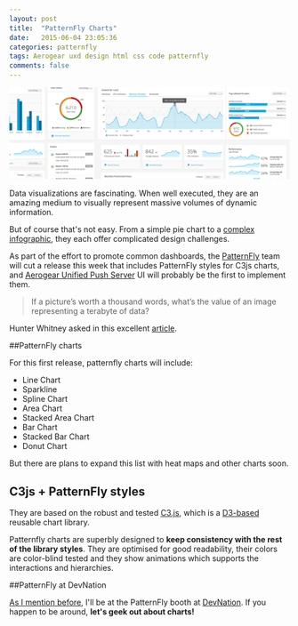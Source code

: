 ```yaml
---
layout: post
title:  "PatternFly Charts"
date:   2015-06-04 23:05:36
categories: patternfly
tags: Aerogear uxd design html css code patternfly
comments: false
---
```


![Patternfly Charts](/img/charts/patternfly-charts.png)


Data visualizations are fascinating. When well executed, they are an amazing medium to visually represent massive volumes of dynamic information.

But of course that's not easy.  From a simple pie chart to a [complex infographic](https://www.pinterest.com/jeeda85/dashboards-uiux-and-chart/), they each offer complicated design challenges.

As part of the effort to promote common dashboards, the [PatternFly](https://www.patternfly.org/) team will cut a release this week that includes PatternFly styles for C3js charts, and [Aerogear Unified Push Server](https://aerogear.org/) UI will probably be the first to implement them.

>If a picture’s worth a thousand words, what’s the value of an image representing a terabyte of data?

Hunter Whitney asked in this excellent [article](http://uxmag.com/articles/beyond-the-pie-chart).

##PatternFly charts

For this first release, patternfly charts will include:

- Line Chart
- Sparkline
- Spline Chart
- Area Chart
- Stacked Area Chart
- Bar Chart
- Stacked Bar Chart
- Donut Chart

But there are plans to expand this list with heat maps and other charts soon.

## C3js + PatternFly styles

They are based on the robust and tested [C3.js](http://c3js.org), which is a [D3-based](http://d3js.org) reusable chart library.

Patternfly charts are superbly designed to **keep consistency with the rest of the library styles**. They are optimised for good readability, their colors are color-blind tested and they show animations which supports the interactions and hierarchies.

##PatternFly at DevNation

[As I mention before](/patternfly/2015/05/12/patternfly-on-devnation.html), I'll be at the PatternFly booth at [DevNation](http://www.devnation.org). If you happen to be around, **let's geek out about charts!**
